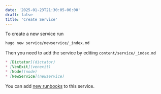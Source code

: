 ```yaml
---
date: '2025-01-23T21:30:05-06:00'
draft: false
title: 'Create Service'
---
```

To create a new service run

```bash
hugo new service/newservice/_index.md
```

Then you need to add the service by editing `content/service/_index.md`

```markdown
* [Dictator](dictator)
* [VenExit](venexit)
* [Node](node)
* [NewService](newservice)
```

You can add [new runbooks](../create-runbook/) to this service.


